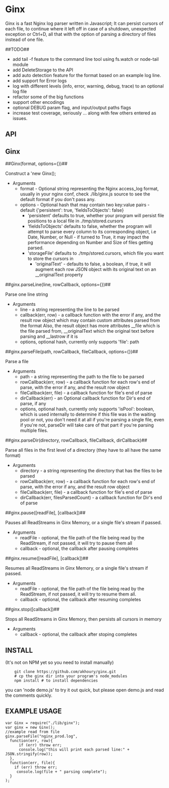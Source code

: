 Ginx
===================

Ginx is a fast Nginx log parser written in Javascript; It can persist cursors of each file, to continue where it left off in case of a
shutdown, unexpected exception or Ctrl+D, all that with the option of parsing a directory of files instead of one file.

##TODO##

* add tail -f feature to the command line tool using fs.watch or node-tail module
* add DeleteStorage to the API 
* add auto detection feature for the format based on an example log line.
* add support for Error logs
* log with different levels (info, error, warning, debug, trace) to an optional log file
* refactor some of the big functions
* support other encodings
* optional DEBUG param flag, and input/output paths flags
* increase test coverage, seriously
... along with few others entered as issues.

API
---
 
Ginx
---------
	
##Ginx(format, options={})##

Construct a 'new Ginx();
* Arguments
	* format - Optional string representing the Nginx access_log format, usually in your nginx conf, check ./lib/ginx.js source to see the default format if you don't pass any.
	* options - Optional hash that may contain two key:value pairs - default {'persistent': true, 'fieldsToObjects': false}
	  * 'persistent' defaults to true, whether your program will persist file positions to a local file in ./tmp/stored.cursors
	  * 'fieldsToObjects' defaults to false, whether the program will attempt to parse every column to its corresponding object, i.e Date, Number, or Null - if turned to True, it may impact the performance depending on Number and Size of files getting parsed.
	  * 'storageFile' defaults to ./tmp/stored.cursors, which file you want to store the cursors in
		* 'originalText' - defaults to false, a boolean, if true, it will augment each row JSON object with its original text on an __originalText property


##ginx.parseLine(line, rowCallback, options={})##

Parse one line string
* Arguments
	* line - a string representing the line to be parsed
	* callback(err, row) - a callback function with the error if any, and the result row object which may contain custom attributes parsed from the format
	Also, the result object has more attributes __file which is the file parsed from, __originalText which the original text before parsing and __lastrow if it is
	* options, optional hash, currently only supports 'file': path


##ginx.parseFile(path, rowCallback, fileCallback, options={})##

Parse a file
* Arguments
	* path - a string representing the path to the file to be parsed
	* rowCallback(err, row) - a callback function for each row's end of parse, with the error if any, and the result row object
	* fileCallback(err, file) - a callback function for file's end of parse
	* dirCallback(err) - an Optional callback function for Dir's end of parse, if any
	* options, optional hash, currently only supports 'isPool': boolean, which is used internally to determine if this file was in the waiting pool or not, you don't need it at all if you're parsing a single file, even if you're not, parseDir will take care of that part if you're parsing multiple files.

##ginx.parseDir(directory, rowCallback, fileCallback, dirCallback)##

Parse all files in the first level of a directory (they have to all have the same format)
* Arguments
	* directory - a string representing the directory that has the files to be parsed
	* rowCallback(err, row) - a callback function for each row's end of parse, with the error if any, and the result row object
	* fileCallback(err, file) - a callback function for file's end of parse
	* dirCallback(err, filesParsedCount) - a callback function for Dir's end of parse

##ginx.pause([readFile], [callback])##

Pauses all ReadStreams in Ginx Memory, or a single file's stream if passed.
* Arguments
	* readFile - optional, the file path of the file being read by the ReadStream, if not passed, it will try to pause them all
	* callback - optional, the callback after pausing completes

##ginx.resume([readFile], [callback])##

Resumes all ReadStreams in Ginx Memory, or a single file's stream if passed.
* Arguments
	* readFile - optional, the file path of the file being read by the ReadStream, if not passed, it will try to resume them all.
	* callback - optional, the callback after resuming completes

##ginx.stop([callback])##

Stops all ReadStreams in Ginx Memory, then persists all cursors in memory
* Arguments
	* callback - optional, the callback after stoping completes

INSTALL
-------
(It's not on NPM yet so you need to install manually)
	
		git clone https://github.com/akhoury/ginx.git
		# cp the ginx dir into your program's node_modules
		npm install # to install dependencies 

you can 'node demo.js' to try it out quick, but please open demo.js and read the comments quickly.

EXAMPLE USAGE
-------------

	var Ginx = require("./lib/ginx");
	var ginx = new Ginx();
	//example read from file
	ginx.parseFile("nginx_prod.log", 	
	  function(err, row){
		  if (err) throw err;
		  console.log("this will print each parsed line:" + JSON.stringify(row));
	  },	  
	  function(err, file){
		if (err) throw err;
		 console.log(file + " parsing complete");
	  }
	);
